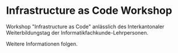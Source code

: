 Infrastructure as Code Workshop
===============================

Workshop "Infrastructure as Code" anlässlich des Interkantonaler Weiterbildungstag der Informatikfachkunde-Lehrpersonen.

Weitere Informationen folgen.


